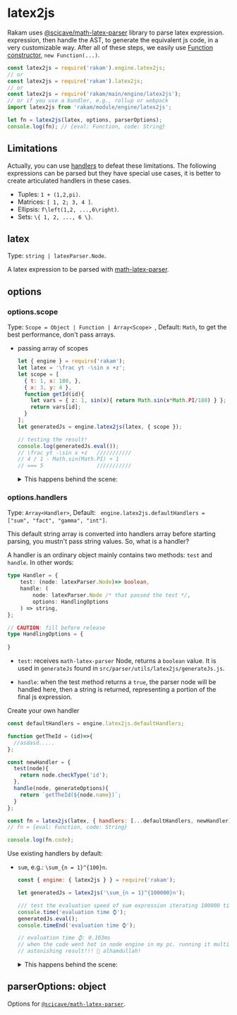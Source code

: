 ﻿# latex2js

Rakam uses [@scicave/math-latex-parser](https://npmjs.com/package/@scicave/math-latex-parser) library to parse latex expression.
expression, then handle the AST, to generate the equivalent js code,
in a very customizable way. After all of these steps, we easily use
[Function constructor](https://developer.mozilla.org/en-US/docs/Web/JavaScript/Reference/Global_Objects/Function#Constructor), `new Function(...)`.

```js
const latex2js = require('rakam').engine.latex2js;
// or
const latex2js = require('rakam').latex2js;
// or
const latex2js = require('rakam/main/engine/latex2js');
// or if you use a bundler, e.g., rollup or webpack
import latex2js from 'rakam/module/engine/latex2js';

let fn = latex2js(latex, options, parserOptions);
console.log(fn); // {eval: Function, code: String}
```

## Limitations

Actually, you can use [handlers](#options.handlers) to defeat these limitations. The following expressions can be parsed but they have special use cases, it is better to create articulated handlers in these cases.  

- Tuples: `1 + (1,2,pi)`.
- Matrices: `[ 1, 2; 3, 4 ]`.
- Ellipsis: `f\left(1,2, ...,6\right)`.
- Sets: `\{ 1, 2, ..., 6 \}`.

## latex

Type: `string | latexParser.Node`.

A latex expression to be parsed with [math-latex-parser][math-latex-parser].

## options

### options.scope
Type: `Scope = Object | Function | Array<Scope> `, Default: `Math`, to get the best performance, don't pass arrays.

- passing array of scopes

  ```js
  let { engine } = require('rakam');
  let latex = '\frac yt -\sin x +z';
  let scope = [
    { t: 1, x: 180, },
    { x: 3, y: 4 },
    function getId(id){
      let vars = { z: 1, sin(x){ return Math.sin(x*Math.PI/180) } };
      return vars[id];
    }
  ];
  let generatedJs = engine.latex2js(latex, { scope });

  // testing the result!
  console.log(generatedJs.eval());
  // \frac yt -\sin x +z   ///////////
  // 4 / 1 - Math.sin(Math.PI) + 1
  // === 5                 ///////////
  ```

  <details><summary>This happens behind the scene:</summary>

  ```js
  // behind the scene
  let scope = [
    { t: 1, x: 180, },
    { x: 3, y: 4 },
    function getId(id){
      let vars = { z: 1, sin(x){ return Math.sin(x*Math.PI/180) } };
      return vars[id];
    }
  ];

  generatedJs.eval = (function anonymous(scope) {
    function __scicave_rakam_getId__(id) {
      if (typeof scope[0] === 'object' && scope[0].hasOwnProperty(id)) {
        return scope[0][id];
      }
      else if (typeof scope[0] === 'function' && (a = scope[0](id)) && a !== undefined) {
        return a;
      }
      else if (typeof scope[1] === 'object' && scope[1].hasOwnProperty(id)) {
        return scope[1][id];
      }
      else if (typeof scope[1] === 'function' && (a = scope[1](id)) && a !== undefined) {
        return a;
      }
      else if (typeof scope[2] === 'object' && scope[2].hasOwnProperty(id)) {
        return scope[2][id];
      }
      else if (typeof scope[2] === 'function' && (a = scope[2](id)) && a !== undefined) {
        return a;
      }
      else {
        throw new Error('the scope array has no valid scope in it.');
      }
    }
    return ()=>__scicave_rakam_getId__('y') * __scicave_rakam_getId__('t') - __scicave_rakam_getId__('sin')(__scicave_rakam_getId__('x')) + __scicave_rakam_getId__('z');
  })(scope);
  ```
  
  </details>

### options.handlers
Type: `Array<Handler>`, Default: ` engine.latex2js.defaultHandlers = ["sum", "fact", "gamma", "int"]`.

This default string array is converted into handlers array before starting parsing, you mustn't pass string values. So, what is a handler?

A handler is an ordinary object mainly contains two methods: `test` and `handle`. In other words: 

````typescript
type Handler = {
    test: (node: latexParser.Node)=> boolean,
    handle: (
    	node: latexParser.Node /* that passed the test */,
    	options: HandlingOptions
    ) => string,
};

// CAUTION: fill before release
type HandlingOptions = {
    
}
````

- `test`: receives `math-latex-parser` Node, returns a `boolean` value. It is used in `generateJs` found in `src/parser/utils/latex2js/generateJs.js`.

- `handle`: when the test method returns a `true`, the parser node will be handled here, then a string is returned, representing a portion of the final js expression.

Create your own handler

```js
const defaultHandlers = engine.latex2js.defaultHandlers;

function getTheId = (id)=>{
  //asdasd.....
};

const newHandler = {
  test(node){
    return node.checkType('id');
  },
  handle(node, generateOptions){
    return `getTheId(${node.name})`;
  }
};

const fn = latex2js(latex, { handlers: [...defaultHandlers, newHandler] });
// fn = {eval: Function, code: String}

console.log(fn.code);
```

Use existing handlers by default:

- `sum`, e.g.: `\sum_{n = 1}^{100}n`.

  ```js
  const { engine: { latex2js } } = require('rakam');
  
  let generatedJs = latex2js('\sum_{n = 1}^{100000}n');
  
  /// test the evaluation speed of sum expression iterating 100000 time.
  console.time('evaluation time ⌚');
  generatedJs.eval();
  console.timeEnd('evaluation time ⌚');
  
  // evaluation time ⌚: 0.103ms
  // when the code went hot in node engine in my pc. running it multiple times.
  // astonishing result!!! 💖 alhamdullah!
  ```

  <details><summary>This happens behind the scene:</summary>

  ```js
  // this happens behind the scene:
  let func = eval(generatedJs.code);
  // or
  let func = (scope)=>{
    // scope is the passed object to latex2js or by default is Math
    function __scicave_rakam_egvjeuqa__(){
      let _ = 0
      for(var n = 1; n <= 100000; n++){
        _ += n;
      }
      return _; 
    }
    return ()=>1 + 2 - __scicave_rakam_egvjeuqa__();
  }
  generatedJs.eval = func(Math);
  ```

  </details>

## parserOptions: object

Options for [`@scicave/math-latex-parser`][math-latex-parser].

[math-latex-parser]: https://github.com/scicave/math-parser